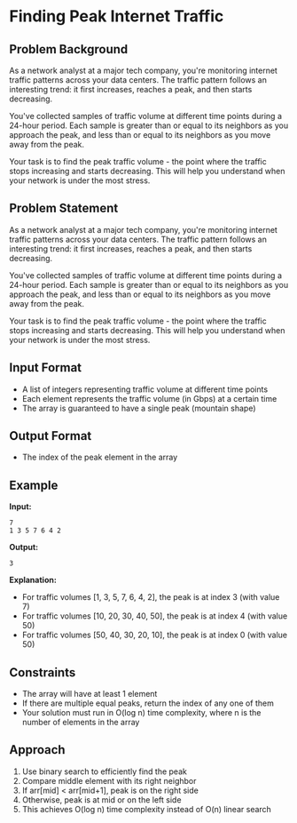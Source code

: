 # Finding Peak Internet Traffic

## Problem Background
As a network analyst at a major tech company, you're monitoring internet traffic patterns across your data centers. The traffic pattern follows an interesting trend: it first increases, reaches a peak, and then starts decreasing.

You've collected samples of traffic volume at different time points during a 24-hour period. Each sample is greater than or equal to its neighbors as you approach the peak, and less than or equal to its neighbors as you move away from the peak.

Your task is to find the peak traffic volume - the point where the traffic stops increasing and starts decreasing. This will help you understand when your network is under the most stress.

## Problem Statement
As a network analyst at a major tech company, you're monitoring internet traffic patterns across your data centers. The traffic pattern follows an interesting trend: it first increases, reaches a peak, and then starts decreasing.

You've collected samples of traffic volume at different time points during a 24-hour period. Each sample is greater than or equal to its neighbors as you approach the peak, and less than or equal to its neighbors as you move away from the peak.

Your task is to find the peak traffic volume - the point where the traffic stops increasing and starts decreasing. This will help you understand when your network is under the most stress.

## Input Format
* A list of integers representing traffic volume at different time points
* Each element represents the traffic volume (in Gbps) at a certain time
* The array is guaranteed to have a single peak (mountain shape)

## Output Format
* The index of the peak element in the array

## Example
**Input:**
```
7
1 3 5 7 6 4 2
```

**Output:**
```
3
```

**Explanation:**
* For traffic volumes [1, 3, 5, 7, 6, 4, 2], the peak is at index 3 (with value 7)
* For traffic volumes [10, 20, 30, 40, 50], the peak is at index 4 (with value 50)
* For traffic volumes [50, 40, 30, 20, 10], the peak is at index 0 (with value 50)

## Constraints
* The array will have at least 1 element
* If there are multiple equal peaks, return the index of any one of them
* Your solution must run in O(log n) time complexity, where n is the number of elements in the array

## Approach
1. Use binary search to efficiently find the peak
2. Compare middle element with its right neighbor
3. If arr[mid] < arr[mid+1], peak is on the right side
4. Otherwise, peak is at mid or on the left side
5. This achieves O(log n) time complexity instead of O(n) linear search